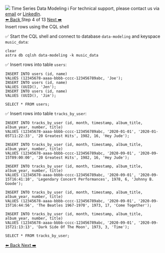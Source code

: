 <!-- TOP -->
<div class="top">
  <img src="https://datastax-academy.github.io/katapod-shared-assets/images/ds-academy-logo.svg" />
  <span class="scenario-title">Time Series Data Modeling</span>
  <span class="scenario-subtitle">ℹ️ For technical support, please contact us via <a href="mailto:aleksandr.volochnev@datastax.com">email</a> or <a href="https://dtsx.io/aleks">LinkedIn</a>.</span> 
</div>

<!-- NAVIGATION -->
<div id="navigation-top" class="navigation-top">
 <a href='command:katapod.loadPage?[{"step":"step3-astra"}]'
   class="btn btn-dark navigation-top-left">⬅️ Back
 </a>
<span class="step-count"> Step 4 of 13</span>
 <a href='command:katapod.loadPage?[{"step":"step5-astra"}]' 
    class="btn btn-dark navigation-top-right">Next ➡️
  </a>
</div>

<!-- CONTENT -->

<div class="step-title">Insert rows using the CQL shell</div>

✅ Start the CQL shell and connect to database `data-modeling` and keyspace `music_data`:
```
clear
astra db cqlsh data-modeling -k music_data
```

✅ Insert rows into table `users`:
```
INSERT INTO users (id, name)
VALUES (12345678-aaaa-bbbb-cccc-123456789abc, 'Joe'); 
INSERT INTO users (id, name)
VALUES (UUID(), 'Jen'); 
INSERT INTO users (id, name)
VALUES (UUID(), 'Jim'); 

SELECT * FROM users;
```

✅ Insert rows into table `tracks_by_user`:
```
INSERT INTO tracks_by_user (id, month, timestamp, album_title, album_year, number, title)
VALUES (12345678-aaaa-bbbb-cccc-123456789abc, '2020-01-01', '2020-01-05T11:22:33', '20 Greatest Hits', 1982, 16, 'Hey Jude');

INSERT INTO tracks_by_user (id, month, timestamp, album_title, album_year, number, title)
VALUES (12345678-aaaa-bbbb-cccc-123456789abc, '2020-09-01', '2020-09-15T09:00:00', '20 Greatest Hits', 1982, 16, 'Hey Jude');

INSERT INTO tracks_by_user (id, month, timestamp, album_title, album_year, number, title)
VALUES (12345678-aaaa-bbbb-cccc-123456789abc, '2020-09-01', '2020-09-15T16:41:10', 'Legendary Concert Performances', 1978, 6, 'Johnny B. Goode');

INSERT INTO tracks_by_user (id, month, timestamp, album_title, album_year, number, title)
VALUES (12345678-aaaa-bbbb-cccc-123456789abc, '2020-09-01', '2020-09-15T16:44:56', 'The Beatles 1967-1970', 1973, 17, 'Come Together');

INSERT INTO tracks_by_user (id, month, timestamp, album_title, album_year, number, title)
VALUES (12345678-aaaa-bbbb-cccc-123456789abc, '2020-09-01', '2020-09-15T21:13:13', 'Dark Side Of The Moon', 1973, 3, 'Time');

SELECT * FROM tracks_by_user;
```

<!-- NAVIGATION -->
<div id="navigation-bottom" class="navigation-bottom">
 <a href='command:katapod.loadPage?[{"step":"step3-astra"}]'
   class="btn btn-dark navigation-bottom-left">⬅️ Back
 </a>
 <a href='command:katapod.loadPage?[{"step":"step5-astra"}]'
    class="btn btn-dark navigation-bottom-right">Next ➡️
  </a>
</div>

